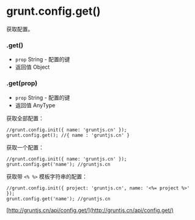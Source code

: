 # grunt.config.get()

获取配置。

### .get()

* `prop` String - 配置的键
* 返回值 Object

### .get(prop)

* `prop` String - 配置的键
* 返回值 AnyType

获取全部配置：

    //grunt.config.init({ name: 'gruntjs.cn' });
    grunt.config.get(); //{ name : 'gruntjs.cn' }

获取一个配置：

    //grunt.config.init({ name: 'gruntjs.cn' });
    grunt.config.get('name'); //gruntjs.cn

获取带 `<% %>` 模板字符串的配置：

    //grunt.config.init({ project: 'gruntjs.cn', name: '<%= project %>' });
    grunt.config.get('name'); //gruntjs.cn

[http://gruntjs.cn/api/config.get/](http://gruntjs.cn/api/config.get/)